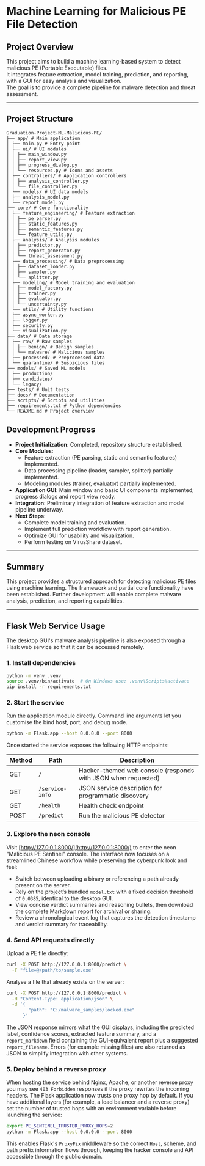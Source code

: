 # Machine Learning for Malicious PE File Detection

## Project Overview
This project aims to build a machine learning-based system to detect malicious PE (Portable Executable) files.  
It integrates feature extraction, model training, prediction, and reporting, with a GUI for easy analysis and visualization.  
The goal is to provide a complete pipeline for malware detection and threat assessment.


---

## Project Structure

```
Graduation-Project-ML-Malicious-PE/
├── app/ # Main application
│ ├── main.py # Entry point
│ ├── ui/ # UI modules
│ │ ├── main_window.py
│ │ ├── report_view.py
│ │ ├── progress_dialog.py
│ │ └── resources.py # Icons and assets
│ ├── controllers/ # Application controllers
│ │ ├── analysis_controller.py
│ │ └── file_controller.py
│ └── models/ # UI data models
│ ├── analysis_model.py
│ └── report_model.py
├── core/ # Core functionality
│ ├── feature_engineering/ # Feature extraction
│ │ ├── pe_parser.py
│ │ ├── static_features.py
│ │ ├── semantic_features.py
│ │ └── feature_utils.py
│ ├── analysis/ # Analysis modules
│ │ ├── predictor.py
│ │ ├── report_generator.py
│ │ └── threat_assessment.py
│ ├── data_processing/ # Data preprocessing
│ │ ├── dataset_loader.py
│ │ ├── sampler.py
│ │ └── splitter.py
│ ├── modeling/ # Model training and evaluation
│ │ ├── model_factory.py
│ │ ├── trainer.py
│ │ ├── evaluator.py
│ │ └── uncertainty.py
│ └── utils/ # Utility functions
│ ├── async_worker.py
│ ├── logger.py
│ ├── security.py
│ └── visualization.py
├── data/ # Data storage
│ ├── raw/ # Raw samples
│ │ ├── benign/ # Benign samples
│ │ └── malware/ # Malicious samples
│ ├── processed/ # Preprocessed data
│ └── quarantine/ # Suspicious files
├── models/ # Saved ML models
│ ├── production/
│ ├── candidates/
│ └── legacy/
├── tests/ # Unit tests
├── docs/ # Documentation
├── scripts/ # Scripts and utilities
├── requirements.txt # Python dependencies
└── README.md # Project overview
```

## Development Progress

- **Project Initialization**: Completed, repository structure established.  
- **Core Modules**:  
  - Feature extraction (PE parsing, static and semantic features) implemented.  
  - Data processing pipeline (loader, sampler, splitter) partially implemented.  
  - Modeling modules (trainer, evaluator) partially implemented.  
- **Application GUI**: Main window and basic UI components implemented; progress dialogs and report view ready.  
- **Integration**: Preliminary integration of feature extraction and model pipeline underway.  
- **Next Steps**:  
  - Complete model training and evaluation.  
  - Implement full prediction workflow with report generation.  
  - Optimize GUI for usability and visualization.  
  - Perform testing on VirusShare dataset.

---

## Summary
This project provides a structured approach for detecting malicious PE files using machine learning.
The framework and partial core functionality have been established.
Further development will enable complete malware analysis, prediction, and reporting capabilities.

---

## Flask Web Service Usage

The desktop GUI's malware analysis pipeline is also exposed through a Flask web service so that it can be accessed remotely.

### 1. Install dependencies

```bash
python -m venv .venv
source .venv/bin/activate  # On Windows use: .venv\Scripts\activate
pip install -r requirements.txt
```

### 2. Start the service

Run the application module directly. Command line arguments let you customise the bind host, port, and debug mode.

```bash
python -m Flask.app --host 0.0.0.0 --port 8000
```

Once started the service exposes the following HTTP endpoints:

| Method | Path       | Description                               |
|--------|------------|-------------------------------------------|
| GET    | `/`        | Hacker-themed web console (responds with JSON when requested) |
| GET    | `/service-info` | JSON service description for programmatic discovery |
| GET    | `/health`  | Health check endpoint                     |
| POST   | `/predict` | Run the malicious PE detector             |

### 3. Explore the neon console

Visit [http://127.0.0.1:8000/](http://127.0.0.1:8000/) to enter the neon "Malicious PE Sentinel" console. The interface now focuses on a streamlined Chinese workflow while preserving the cyberpunk look and feel:

- Switch between uploading a binary or referencing a path already present on the server.
- Rely on the project’s bundled `model.txt` with a fixed decision threshold of `0.0385`, identical to the desktop GUI.
- View concise verdict summaries and reasoning bullets, then download the complete Markdown report for archival or sharing.
- Review a chronological event log that captures the detection timestamp and verdict summary for traceability.

### 4. Send API requests directly

Upload a PE file directly:

```bash
curl -X POST http://127.0.0.1:8000/predict \
  -F "file=@/path/to/sample.exe"
```

Analyse a file that already exists on the server:

```bash
curl -X POST http://127.0.0.1:8000/predict \
  -H "Content-Type: application/json" \
  -d '{
        "path": "C:/malware_samples/locked.exe"
      }'
```

The JSON response mirrors what the GUI displays, including the predicted label, confidence scores, extracted feature summary, and a `report_markdown` field containing the GUI-equivalent report plus a suggested `report_filename`. Errors (for example missing files) are also returned as JSON to simplify integration with other systems.

### 5. Deploy behind a reverse proxy

When hosting the service behind Nginx, Apache, or another reverse proxy you may see `403 Forbidden` responses if the proxy rewrites the incoming headers. The Flask application now trusts one proxy hop by default. If you have additional layers (for example, a load balancer and a reverse proxy) set the number of trusted hops with an environment variable before launching the service:

```bash
export PE_SENTINEL_TRUSTED_PROXY_HOPS=2
python -m Flask.app --host 0.0.0.0 --port 8000
```

This enables Flask's `ProxyFix` middleware so the correct `Host`, scheme, and path prefix information flows through, keeping the hacker console and API accessible through the public domain.
